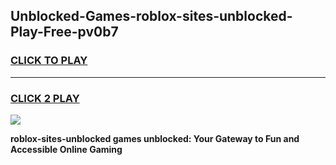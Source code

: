 
## Unblocked-Games-roblox-sites-unblocked-Play-Free-pv0b7
<h3>
<a href="https://premium76.site?title=roblox-sites-unblocked&ref=23A">CLICK TO PLAY</a></h3>
<hr>

<h3>
<a href="https://premium76.site?title=roblox-sites-unblocked&ref=23A">CLICK 2 PLAY</a>
  
</h3>

<a href="https://premium76.site?title=roblox-sites-unblocked&ref=23A"><img src="https://clearcache.store/games.png"></a>


**roblox-sites-unblocked games unblocked: Your Gateway to Fun and Accessible Online Gaming**
